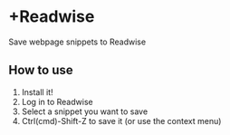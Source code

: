 # +Readwise

Save webpage snippets to Readwise

## How to use

1. Install it!
1. Log in to Readwise
1. Select a snippet you want to save
1. Ctrl(cmd)-Shift-Z to save it (or use the context menu)
